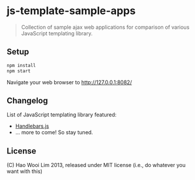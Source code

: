 # js-template-sample-apps

>Collection of sample ajax web applications for comparison of various JavaScript templating library.

## Setup

```javascript
npm install
npm start
```
Navigate your web browser to http://127.0.0.1:8082/

## **Changelog**

List of JavaScript templating library featured:

* [Handlebars.js](http://handlebarsjs.com/)
* ... more to come! So stay tuned.

## License

(C) Hao Wooi Lim 2013, released under MIT license (i.e., do whatever you want with this)
